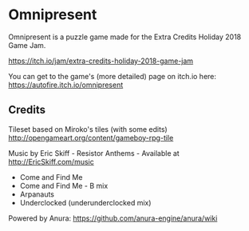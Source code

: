 Omnipresent
===========

Omnipresent is a puzzle game made for the Extra Credits Holiday 2018 Game Jam.

https://itch.io/jam/extra-credits-holiday-2018-game-jam

You can get to the game's (more detailed) page on itch.io here: https://autofire.itch.io/omnipresent

Credits
-------

Tileset based on Miroko's tiles (with some edits)
http://opengameart.org/content/gameboy-rpg-tile

Music by Eric Skiff - Resistor Anthems - Available at http://EricSkiff.com/music
 * Come and Find Me
 * Come and Find Me - B mix
 * Arpanauts
 * Underclocked (underunderclocked mix)

Powered by Anura:
https://github.com/anura-engine/anura/wiki
